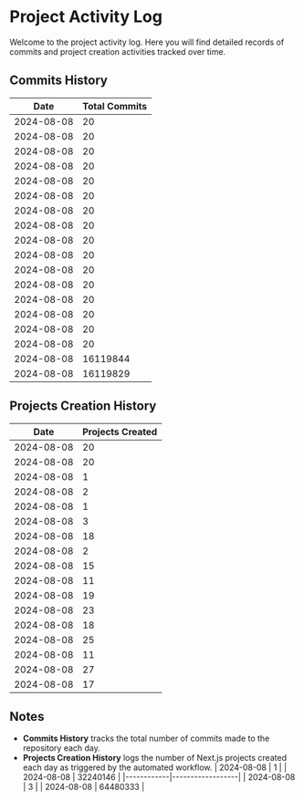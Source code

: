 # Project Activity Log

Welcome to the project activity log. Here you will find detailed records of commits and project creation activities tracked over time.

## Commits History
<!--START_SECTION:batch_creation_of_commits-->
| Date       | Total Commits |
|------------|---------------|
| 2024-08-08 | 20 |
| 2024-08-08 | 20 |
| 2024-08-08 | 20 |
| 2024-08-08 | 20 |
| 2024-08-08 | 20 |
| 2024-08-08 | 20 |
| 2024-08-08 | 20 |
| 2024-08-08 | 20 |
| 2024-08-08 | 20 |
| 2024-08-08 | 20 |
| 2024-08-08 | 20 |
| 2024-08-08 | 20 |
| 2024-08-08 | 20 |
| 2024-08-08 | 20 |
| 2024-08-08 | 20 |
| 2024-08-08 | 20 |
| 2024-08-08 | 16119844 |
| 2024-08-08 | 16119829 |
<!--END_SECTION:batch_creation_of_commits-->

## Projects Creation History

<!--START_SECTION:bulk_projects_creation-->
| Date       | Projects Created |
|------------|---------------|
| 2024-08-08 | 20 |
| 2024-08-08 | 20 |
| 2024-08-08 | 1 |
| 2024-08-08 | 2 |
| 2024-08-08 | 1 |
| 2024-08-08 | 3 |
| 2024-08-08 | 18 |
| 2024-08-08 | 2 |
| 2024-08-08 | 15 |
| 2024-08-08 | 11 |
| 2024-08-08 | 19 |
| 2024-08-08 | 23 |
| 2024-08-08 | 18 |
| 2024-08-08 | 25 |
| 2024-08-08 | 11 |
| 2024-08-08 | 27 |
| 2024-08-08 | 17 |
<!--END_SECTION:bulk_projects_creation-->

## Notes

- **Commits History** tracks the total number of commits made to the repository each day.
- **Projects Creation History** logs the number of Next.js projects created each day as triggered by the automated workflow.
| 2024-08-08 | 1 |
| 2024-08-08 | 32240146 |
|------------|------------------|
| 2024-08-08 | 3 |
| 2024-08-08 | 64480333 |
